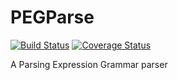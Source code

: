 # PEGParse

[![Build Status](https://travis-ci.org/justinnhli/pegparse.svg?branch=master)](https://travis-ci.org/justinnhli/pegparse)
[![Coverage Status](https://coveralls.io/repos/github/justinnhli/pegparse/badge.svg?branch=coveralls)](https://coveralls.io/github/justinnhli/pegparse?branch=coveralls)

A Parsing Expression Grammar parser 

